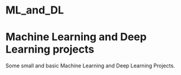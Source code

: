 # ML_and_DL
# Machine Learning and Deep Learning projects
Some small and basic Machine Learning and Deep Learning Projects.
